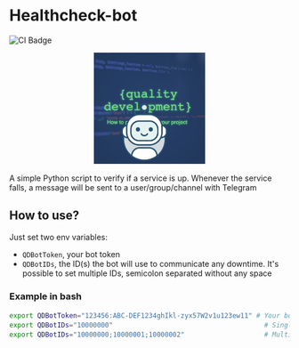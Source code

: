 # Healthcheck-bot
![CI Badge](https://github.com/QD-2022/Healthcheck-bot/actions/workflows/ci.yml/badge.svg)

<p align="center">
    <img src="icon.jpeg" alt="logo" width="200">
</p>

A simple Python script to verify if a service is up. Whenever the service falls, a message will be sent to a user/group/channel with Telegram

## How to use?
Just set two env variables:
- `QDBotToken`, your bot token
- `QDBotIDs`, the ID(s) the bot will use to communicate any downtime. It's possible to set multiple IDs, semicolon separated without any space

### Example in bash
```bash
export QDBotToken="123456:ABC-DEF1234ghIkl-zyx57W2v1u123ew11" # Your bot token
export QDBotIDs="10000000"                                      # Single ID
export QDBotIDs="10000000;10000001;10000002"                    # Multiple IDs
```

